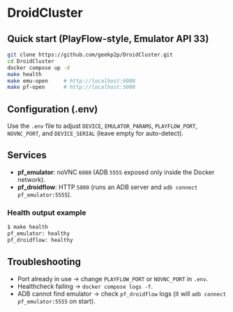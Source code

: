 # DroidCluster

## Quick start (PlayFlow-style, Emulator API 33)
```bash
git clone https://github.com/geekp2p/DroidCluster.git
cd DroidCluster
docker compose up -d
make health
make emu-open     # http://localhost:6080
make pf-open      # http://localhost:5000
```

## Configuration (.env)
Use the `.env` file to adjust `DEVICE`, `EMULATOR_PARAMS`, `PLAYFLOW_PORT`, `NOVNC_PORT`, and `DEVICE_SERIAL` (leave empty for auto-detect).

## Services
- **pf_emulator**: noVNC `6080` (ADB `5555` exposed only inside the Docker network).
- **pf_droidflow**: HTTP `5000` (runs an ADB server and `adb connect pf_emulator:5555`).

### Health output example
```bash
$ make health
pf_emulator: healthy
pf_droidflow: healthy
```

## Troubleshooting
- Port already in use → change `PLAYFLOW_PORT` or `NOVNC_PORT` in `.env`.
- Healthcheck failing → `docker compose logs -f`.
- ADB cannot find emulator → check `pf_droidflow` logs (it will `adb connect pf_emulator:5555` on start).